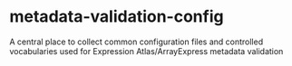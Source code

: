 # metadata-validation-config
A central place to collect common configuration files and controlled vocabularies used for Expression Atlas/ArrayExpress metadata validation
